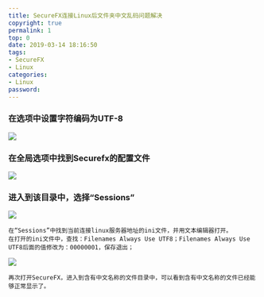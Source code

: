 ```yaml
---
title: SecureFX连接Linux后文件夹中文乱码问题解决
copyright: true
permalink: 1
top: 0
date: 2019-03-14 18:16:50
tags:
- SecureFX
- Linux
categories:
- Linux
password:
---
```

### 在选项中设置字符编码为UTF-8
![](https://i.imgur.com/4TN2GUH.png)

### 在全局选项中找到Securefx的配置文件
![](https://i.imgur.com/gBdpDaT.png)

<escape><!-- more --></escape>

### 进入到该目录中，选择“Sessions”
![](https://i.imgur.com/E0jtC6k.png)

    在“Sessions”中找到当前连接linux服务器地址的ini文件，并用文本编辑器打开。
    在打开的ini文件中，查找：Filenames Always Use UTF8；Filenames Always Use UTF8后面的值修改为：00000001，保存退出；
![](https://i.imgur.com/C5rXjOa.png)

    再次打开SecureFX，进入到含有中文名称的文件目录中，可以看到含有中文名称的文件已经能够正常显示了。